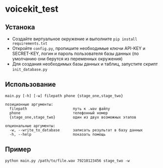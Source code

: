 # voicekit_test
 
## Устанока

- Создайте виртуальное окружение и выполните 
```pip install requirements.txt```
- Откройте ```config.py```, пропишите необходимые ключи API-KEY и SECRET-KEY, логин и пароль пользователя базы данных (по умолчанию они берутся из переменных окружения)
- Для создания необходимых базы данных и таблиц, запустите скрипт ```init_database.py```

## Использование
```
main.py [-h] [-w] filepath phone {stage_one,stage_two}

позиционные аргументы:
  filepath                     путь к .wav файлу
  phone                        телефонный номер
  {stage_one,stage_two}        один из двух возможных этапов

опциональные аргументы:
  -w, --write_to_database      записать результат в базу данных
  -h, --help                   показать помощь
```
## Пример
```
python main.py /path/to/file.wav 79210123456 stage_two -w
```

